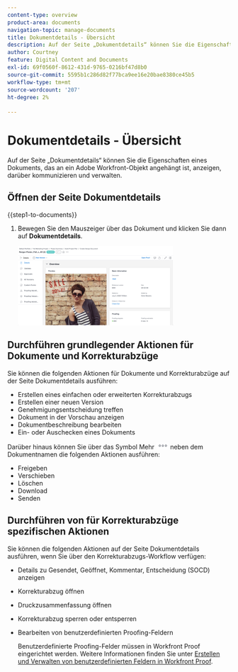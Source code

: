 ```yaml
---
content-type: overview
product-area: documents
navigation-topic: manage-documents
title: Dokumentdetails - Übersicht
description: Auf der Seite „Dokumentdetails“ können Sie die Eigenschaften eines Dokuments, das an ein Adobe Workfront-Objekt angehängt ist, anzeigen, darüber kommunizieren und verwalten.
author: Courtney
feature: Digital Content and Documents
exl-id: 69f0560f-8612-431d-9765-0216bf47d8b0
source-git-commit: 5595b1c286d82f77bca9ee16e20bae8380ce45b5
workflow-type: tm+mt
source-wordcount: '207'
ht-degree: 2%

---
```


# Dokumentdetails - Übersicht

Auf der Seite „Dokumentdetails“ können Sie die Eigenschaften eines Dokuments, das an ein Adobe Workfront-Objekt angehängt ist, anzeigen, darüber kommunizieren und verwalten.

## Öffnen der Seite Dokumentdetails

{{step1-to-documents}}

1. Bewegen Sie den Mauszeiger über das Dokument und klicken Sie dann auf **Dokumentdetails**.

   ![Dokumentdetails](assets/document-details-350x179.png)

## Durchführen grundlegender Aktionen für Dokumente und Korrekturabzüge

Sie können die folgenden Aktionen für Dokumente und Korrekturabzüge auf der Seite Dokumentdetails ausführen:

* Erstellen eines einfachen oder erweiterten Korrekturabzugs
* Erstellen einer neuen Version
* Genehmigungsentscheidung treffen
* Dokument in der Vorschau anzeigen
* Dokumentbeschreibung bearbeiten
* Ein- oder Auschecken eines Dokuments

Darüber hinaus können Sie über das Symbol Mehr ![Menü Mehr](assets/more-icon.png) neben dem Dokumentnamen die folgenden Aktionen ausführen:

* Freigeben
* Verschieben
* Löschen
* Download
* Senden

## Durchführen von für Korrekturabzüge spezifischen Aktionen

Sie können die folgenden Aktionen auf der Seite Dokumentdetails ausführen, wenn Sie über den Korrekturabzugs-Workflow verfügen:

* Details zu Gesendet, Geöffnet, Kommentar, Entscheidung (SOCD) anzeigen
* Korrekturabzug öffnen
* Druckzusammenfassung öffnen
* Korrekturabzug sperren oder entsperren
* Bearbeiten von benutzerdefinierten Proofing-Feldern

  Benutzerdefinierte Proofing-Felder müssen in Workfront Proof eingerichtet werden. Weitere Informationen finden Sie unter [Erstellen und Verwalten von benutzerdefinierten Feldern in Workfront Proof](../../workfront-proof/wp-acct-admin/account-settings/create-and-manage-custom-fields.md).
